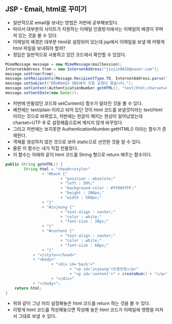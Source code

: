 ## JSP - Email, html로 꾸미기

- 일반적으로 email을 보내는 방법은 저번에 공부해보았다.
- 따라서 대부분의 사이트가 지원하는 이메일 인증방식에서는 이메일의 배경이 꾸며져 있는 것을 볼 수 있다.
- 이메일의 배경은 대부분 html로 설정되어 있는데 jsp에서 이메일을 보낼 때 어떻게 html 파일을 보내줘야 할까?
- 정답은 일반적으로 사용하고 있던 코드에서 확인할 수 있었다.

```java
MimeMessage message = new MimeMessage(mailSession);
InternetAddress from = new InternetAddress("jinjin0816@naver.com");
message.setFrom(from);
message.setRecipients(Message.RecipientType.TO, InternetAddress.parse("0816jinjin@gmail.com"));
message.setSubject("DDaMamIn SNS에서 인증 요청이 왔습니다.");
message.setContent(AuthenticationNumber.getHTML(), "text/html;charset=UTF-8");
message.setSentDate(new Date());
```

- 저번에 만들었던 코드와 setContent() 함수가 달라진 것을 볼 수 있다.
- 예전에는 text/plain 이라고 되어 있던 것이 html 코드를 보낼것이라는 text/html 이라는 것으로 바뀌었고, 저번에는 한글이 깨지는 현상이 일어났었는데 charset=UTF-8 로 설정해줌으로써 깨지지 않게 바꾸었다.
- 그리고 저번에는 보지못한 AuthenticationNumber.getHTML() 이라는 함수가 존재한다.
- 객체를 생성하지 않은 것으로 보아 static으로 선언한 것을 알 수 있다.
- 물론 이 함수는 내가 직접 만들었다.
- 이 함수는 아래와 같이 html 코드를 String 형으로 return 해주는 함수이다.

```java
public String getHTML() {
		String html = "<head><style>"
				+ "#back {"
						+ "position : absolute;"
						+ "left : 50%;"
						+ "background-color : #7F00FFFF;"
						+ "height : 300px;"
						+ "width : 500px;"
				+ "}"
				+ "#injeung {"
						+ "text-align : center;"
						+ "color : white;"
						+ "font-size : 30px;"
				+ "}"
				+ "#content {"
						+ "text-align : center;"
						+ "color : white;"
						+ "font-size : 60px;"
				+ "}"
			+ "</style></head>"
			+ "<body>"
					+ "<div id='back'>"
							+ "<p id='injeung'>인증번호</p>"
							+ "<p id='content'>" + createNum() + "</p>"
					+ "</div>"
			+ "</body>";
	return html;
}
```

- 위와 같이 그냥 미리 설정해놓은 html 코드를 return  하는 것을 볼 수 있다.
- 이렇게 html 코드를 작성해놓으면 작성해 놓은 html 코드가 이메일에 영향을 미처서 그대로 보낼 수 있다.